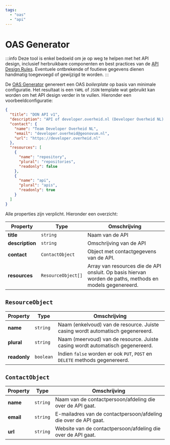 ```yaml
---
tags:
  - "oas"
  - "api"
---
```


# OAS Generator

:::info Deze tool is enkel bedoeld om je op weg te helpen met het API design,
inclusief herbruikbare componenten en best practices van de
[API Design Rules](../api-design-rules). Eventuele ontbrekende of foutieve
gegevens dienen handmatig toegevoegd of gewijzigd te worden. :::

De [OAS Generator](https://developer-overheid-nl.github.io/oas-generator)
genereert een OAS _boilerplate_ op basis van minimale configuratie. Het
resultaat is een `YAML` of `JSON` template wat gebruikt kan worden om het API
design verder in te vullen. Hieronder een voorbeeldconfiguratie:

```json
{
  "title": "DON API v1",
  "description": "API of developer.overheid.nl (Developer Overheid NL).",
  "contact": {
    "name": "Team Developer Overheid NL",
    "email": "developer.overheid@geonovum.nl",
    "url": "https://developer.overheid.nl"
  },
  "resources": [
    {
      "name": "repository",
      "plural": "repositories",
      "readonly": false
    },
    {
      "name": "api",
      "plural": "apis",
      "readonly": true
    }
  ]
}
```

Alle properties zijn verplicht. Hieronder een overzicht:

| Property        | Type               | Omschrijving                                                                                             |
| --------------- | ------------------ | -------------------------------------------------------------------------------------------------------- |
| **title**       | `string`           | Naam van de API                                                                                          |
| **description** | `string`           | Omschrijving van de API                                                                                  |
| **contact**     | `ContactObject`    | Object met contactgegevens van de API.                                                                   |
| **resources**   | `ResourceObject[]` | Array van resources die de API onsluit. Op basis hiervan worden de paths, methods en models gegenereerd. |

## `ResourceObject`

| Property     | Type      | Omschrijving                                                                   |
| ------------ | --------- | ------------------------------------------------------------------------------ |
| **name**     | `string`  | Naam (enkelvoud) van de resource. Juiste casing wordt automatisch gegenereerd. |
| **plural**   | `string`  | Naam (meervoud) van de resource. Juiste casing wordt automatisch gegenereerd.  |
| **readonly** | `boolean` | Indien `false` worden er ook `PUT`, `POST` en `DELETE` methods gegenereerd.    |

## `ContactObject`

| Property  | Type     | Omschrijving                                                     |
| --------- | -------- | ---------------------------------------------------------------- |
| **name**  | `string` | Naam van de contactpersoon/afdeling die over de API gaat.        |
| **email** | `string` | E-mailadres van de contactpersoon/afdeling die over de API gaat. |
| **url**   | `string` | Website van de contactpersoon/afdeling die over de API gaat.     |
